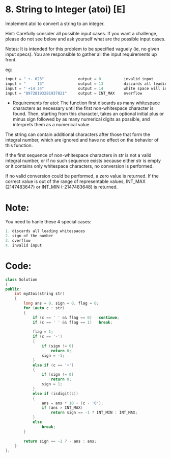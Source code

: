 # 8. String to Integer (atoi) [E]
Implement atoi to convert a string to an integer.

Hint: Carefully consider all possible input cases. If you want a challenge, please do not see below and ask yourself what are the possible input cases.

Notes: It is intended for this problem to be specified vaguely (ie, no given input specs). You are responsible to gather all the input requirements up front.

eg:
```c++
input = " +- 023"               output = 0          invalid input
input = "     13"               output = 13         discards all leading whitespaces
input = " +14 34"               output = 14         white space will interrupt the program
input = "89728193281937821"     output = INT_MAX    overflow
```
- Requirements for atoi:
The function first discards as many whitespace characters as necessary until the first non-whitespace character is found. Then, starting from this character, takes an optional initial plus or minus sign followed by as many numerical digits as possible, and interprets them as a numerical value.

The string can contain additional characters after those that form the integral number, which are ignored and have no effect on the behavior of this function.

If the first sequence of non-whitespace characters in str is not a valid integral number, or if no such sequence exists because either str is empty or it contains only whitespace characters, no conversion is performed.

If no valid conversion could be performed, a zero value is returned. If the correct value is out of the range of representable values, INT_MAX (2147483647) or INT_MIN (-2147483648) is returned.


# Note:
You need to hanle these 4 special cases:
```c++
1. discards all leading whitespaces
2. sign of the number
3. overflow
4. invalid input
```

# Code:
```c++
class Solution 
{
public:
    int myAtoi(string str) 
    {
        long ans = 0, sign = 0, flag = 0;
        for (auto c : str)
        {
            if (c == ' ' && flag == 0)   continue;
            if (c == ' ' && flag == 1)   break;
            
            flag = 1;
            if (c == '-')
            {
                if (sign != 0) 
                    return 0;
                sign = -1;
            }
            else if (c == '+')
            {
                if (sign != 0) 
                    return 0;
                sign = 1;
            }
            else if (isdigit(c))
            {
                ans = ans * 10 + (c - '0');
                if (ans > INT_MAX)  
                    return sign == -1 ? INT_MIN : INT_MAX;
            }
            else
                break;
        }
        
        return sign == -1 ? - ans : ans;
    }
};
```
